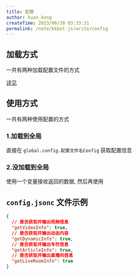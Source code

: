 ```yaml
---
title: 配置
author: huan_kong
createTime: 2023/06/30 03:33:31
permalink: /note/kkbot-js/write/config
---
```


## 加载方式

一共有两种加载配置文件的方式

[详见](/note/kkbot-js/libs/loadConfig)

## 使用方式

一共有两种使用配置的方式

### 1.加载到全局

直接在 `global.config.配置文件名Config` 获取配置信息

### 2.没加载到全局

使用一个变量接收返回的数据, 然后再使用

## `config.jsonc` 文件示例

```json
{
  // 是否获取并输出视频信息
  "getVideoInfo": true,
  // 是否获取并输出动态内容
  "getDynamicInfo": true,
  // 是否获取并输出专栏信息
  "getArticleInfo": true,
  // 是否获取并输出直播间信息
  "getLiveRoomInfo": true
}
```
